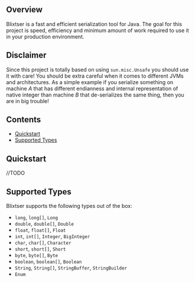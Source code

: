 ## Overview

Blixtser is a fast and efficient serialization tool for Java. The goal for this project is speed, efficiency and minimum
amount of work required to use it in your production environment.

## Disclaimer

Since this project is totally based on using `sun.misc.Unsafe` you should use it with care! You should be extra careful when
it comes to different JVMs and architectures. As a simple example if you serialize something on machine _A_ that has
different endianness and internal representation of native integer than machine _B_ that de-serializes the same thing,
then you are in big trouble!

## Contents

- [Quickstart](#quickstart)
- [Supported Types](#supportedtypes)

## Quickstart

//TODO

## Supported Types

Blixtser supports the following types out of the box:

- `long`, `long[]`, `Long`
- `double`, `double[]`, `Double`
- `float`, `float[]`, `Float`
- `int`, `int[]`, `Integer`, `BigInteger`
- `char`, `char[]`, `Character`
- `short`, `short[]`, `Short`
- `byte`, `byte[]`, `Byte`
- `boolean`, `boolean[]`, `Boolean`
- `String`, `String[]`, `StringBuffer`, `StringBuilder`
- `Enum`
